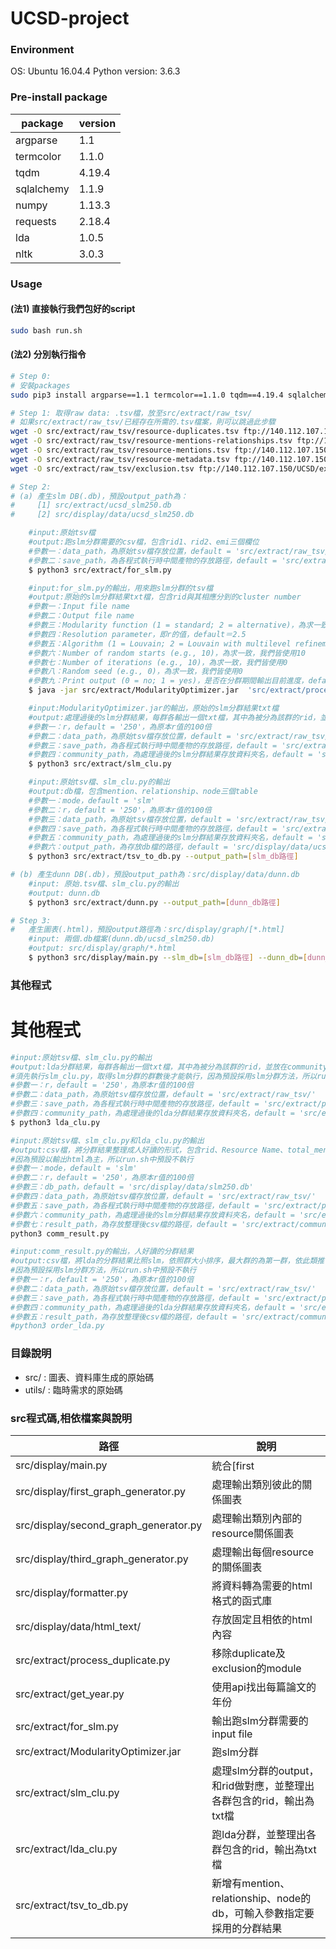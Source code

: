 # UCSD-project

### Environment
OS: Ubuntu 16.04.4
Python version: 3.6.3

### Pre-install package
| package | version |
| ------ | ------ |
| argparse | 1.1 |
| termcolor | 1.1.0 |
| tqdm | 4.19.4 |
| sqlalchemy | 1.1.9 |
| numpy | 1.13.3 |
| requests | 2.18.4 |
| lda | 1.0.5 |
| nltk | 3.0.3 |

### Usage

#### (法1) 直接執行我們包好的script
```sh
sudo bash run.sh
```

#### (法2) 分別執行指令
```sh 
# Step 0:
# 安裝packages
sudo pip3 install argparse==1.1 termcolor==1.1.0 tqdm==4.19.4 sqlalchemy==1.1.9 numpy==1.13.3 requests==2.18.4 lda==1.0.5 nltk==3.0.3

# Step 1: 取得raw data: .tsv檔，放至src/extract/raw_tsv/
# 如果src/extract/raw_tsv/已經存在所需的.tsv檔案，則可以跳過此步驟
wget -O src/extract/raw_tsv/resource-duplicates.tsv ftp://140.112.107.150/UCSD/resource-duplicates.tsv
wget -O src/extract/raw_tsv/resource-mentions-relationships.tsv ftp://140.112.107.150/UCSD/resource-mentions-relationships.tsv
wget -O src/extract/raw_tsv/resource-mentions.tsv ftp://140.112.107.150/UCSD/resource-mentions.tsv
wget -O src/extract/raw_tsv/resource-metadata.tsv ftp://140.112.107.150/UCSD/resource-metadata.tsv
wget -O src/extract/raw_tsv/exclusion.tsv ftp://140.112.107.150/UCSD/exclusion.tsv

# Step 2:
# (a) 產生slm DB(.db)，預設output_path為：
#     [1] src/extract/ucsd_slm250.db
#     [2] src/display/data/ucsd_slm250.db

    #input:原始tsv檔
    #output:跑slm分群需要的csv檔，包含rid1、rid2、emi三個欄位
    #參數一：data_path，為原始tsv檔存放位置，default = 'src/extract/raw_tsv/'
    #參數二：save_path，為各程式執行時中間產物的存放路徑，default = 'src/extract/process_data/'
    $ python3 src/extract/for_slm.py 

    #input:for_slm.py的輸出，用來跑slm分群的tsv檔
    #output:原始的slm分群結果txt檔，包含rid與其相應分到的cluster number
    #參數一：Input file name
    #參數二：Output file name
    #參數三：Modularity function (1 = standard; 2 = alternative)，為求一致，我們皆使用1
    #參數四：Resolution parameter，即r的值，default＝2.5
    #參數五：Algorithm (1 = Louvain; 2 = Louvain with multilevel refinement; 3 = smart local moving)，使用3才為slm
    #參數六：Number of random starts (e.g., 10)，為求一致，我們皆使用10
    #參數七：Number of iterations (e.g., 10)，為求一致，我們皆使用0
    #參數八：Random seed (e.g., 0)，為求一致，我們皆使用0
    #參數九：Print output (0 = no; 1 = yes)，是否在分群期間輸出目前進度，default＝1
    $ java -jar src/extract/ModularityOptimizer.jar  'src/extract/process_data/slm_input.csv'  'src/extract/slm_output/slm_output250.txt' 1 2.5 3 10 0 0 1

    #input:ModularityOptimizer.jar的輸出，原始的slm分群結果txt檔
    #output:處理過後的slm分群結果，每群各輸出一個txt檔，其中為被分為該群的rid，並放在community_path下
    #參數一：r，default = '250'，為原本r值的100倍
    #參數二：data_path，為原始tsv檔存放位置，default = 'src/extract/raw_tsv/'
    #參數三：save_path，為各程式執行時中間產物的存放路徑，default = 'src/extract/process_data/'
    #參數四：community_path，為處理過後的slm分群結果存放資料夾名，default = 'src/extract/180306/'
    $ python3 src/extract/slm_clu.py 

    #input:原始tsv檔、slm_clu.py的輸出
    #output:db檔，包含mention、relationship、node三個table
    #參數一：mode，default = 'slm'
    #參數二：r，default = '250'，為原本r值的100倍
    #參數三：data_path，為原始tsv檔存放位置，default = 'src/extract/raw_tsv/'
    #參數四：save_path，為各程式執行時中間產物的存放路徑，default = 'src/extract/process_data/'
    #參數五：community_path，為處理過後的slm分群結果存放資料夾名，default = 'src/extract/180306/'
    #參數六：output_path，為存放db檔的路徑，default = 'src/display/data/ucsd_slm250.db'
    $ python3 src/extract/tsv_to_db.py --output_path=[slm_db路徑]

# (b) 產生dunn DB(.db)，預設output_path為：src/display/data/dunn.db
    #input: 原始.tsv檔、slm_clu.py的輸出
    #output: dunn.db
    $ python3 src/extract/dunn.py --output_path=[dunn_db路徑]

# Step 3:
#   產生圖表(.html)，預設output路徑為：src/display/graph/[*.html]
    #input: 兩個.db檔案(dunn.db/ucsd_slm250.db)
    #output: src/display/graph/*.html
    $ python3 src/display/main.py --slm_db=[slm_db路徑] --dunn_db=[dunn_db路徑]
```

### 其他程式
# 其他程式
```sh
#input:原始tsv檔、slm_clu.py的輸出
#output:lda分群結果，每群各輸出一個txt檔，其中為被分為該群的rid，並放在community_path下
#須先執行slm_clu.py，取得slm分群的群數後才能執行，因為預設採用slm分群方法，所以run.sh中預設不執行
#參數一：r，default = '250'，為原本r值的100倍
#參數二：data_path，為原始tsv檔存放位置，default = 'src/extract/raw_tsv/'
#參數三：save_path，為各程式執行時中間產物的存放路徑，default = 'src/extract/process_data/'
#參數四：community_path，為處理過後的lda分群結果存放資料夾名，default = 'src/extract/180306/'
$ python3 lda_clu.py

#input:原始tsv檔、slm_clu.py和lda_clu.py的輸出
#output:csv檔，將分群結果整理成人好讀的形式，包含rid、Resource Name、total_mention_count欄位
#因為預設以輸出html為主，所以run.sh中預設不執行
#參數一：mode，default = 'slm'
#參數二：r，default = '250'，為原本r值的100倍
#參數三：db_path，default = 'src/display/data/slm250.db'
#參數四：data_path，為原始tsv檔存放位置，default = 'src/extract/raw_tsv/'
#參數五：save_path，為各程式執行時中間產物的存放路徑，default = 'src/extract/process_data/'
#參數六：community_path，為處理過後的slm分群結果存放資料夾名，default = 'src/extract/180306/'
#參數七：result_path，為存放整理後csv檔的路徑，default = 'src/extract/community_result/'
python3 comm_result.py 

#input:comm_result.py的輸出，人好讀的分群結果
#output:csv檔，將lda的分群結果比照slm，依照群大小排序，最大群的為第一群，依此類推
#因為預設採用slm分群方法，所以run.sh中預設不執行
#參數一：r，default = '250'，為原本r值的100倍
#參數二：data_path，為原始tsv檔存放位置，default = 'src/extract/raw_tsv/'
#參數三：save_path，為各程式執行時中間產物的存放路徑，default = 'src/extract/process_data/'
#參數四：community_path，為處理過後的lda分群結果存放資料夾名，default = 'src/extract/180306/'
#參數五：result_path，為存放整理後csv檔的路徑，default = 'src/extract/community_result/'
#python3 order_lda.py
```
### 目錄說明
* src/ : 圖表、資料庫生成的原始碼
* utils/ : 臨時需求的原始碼

### src程式碼,相依檔案與說明
| 路徑 | 說明 |
| ------ | ------ |
| src/display/main.py | 統合[first|second|third]_graph_generator.py的入口執行檔，輸出三種圖表於src/graph |
| src/display/first_graph_generator.py | 處理輸出類別彼此的關係圖表 |
| src/display/second_graph_generator.py | 處理輸出類別內部的resource關係圖表 |
| src/display/third_graph_generator.py | 處理輸出每個resource的關係圖表 |
| src/display/formatter.py | 將資料轉為需要的html格式的函式庫 |
| src/display/data/html_text/ | 存放固定且相依的html內容 |
| src/extract/process_duplicate.py | 移除duplicate及exclusion的module |
| src/extract/get_year.py | 使用api找出每篇論文的年份 |
| src/extract/for_slm.py | 輸出跑slm分群需要的input file |
| src/extract/ModularityOptimizer.jar | 跑slm分群 |
| src/extract/slm_clu.py | 處理slm分群的output，和rid做對應，並整理出各群包含的rid，輸出為txt檔 |
| src/extract/lda_clu.py | 跑lda分群，並整理出各群包含的rid，輸出為txt檔 |
| src/extract/tsv_to_db.py | 新增有mention、relationship、node的db，可輸入參數指定要採用的分群結果|
